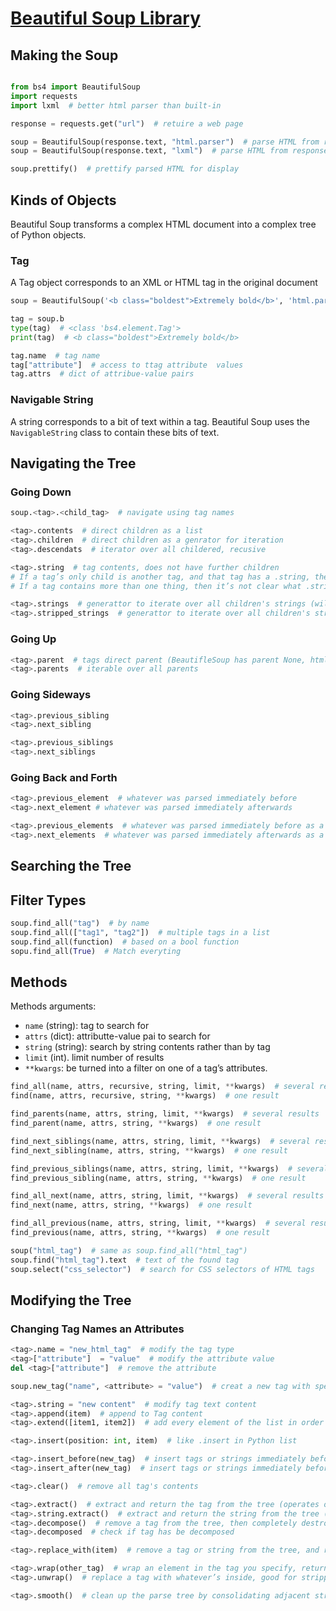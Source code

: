 # [Beautiful Soup Library](https://www.crummy.com/software/BeautifulSoup/bs4/doc/)

## Making the Soup

```py

from bs4 import BeautifulSoup
import requests
import lxml  # better html parser than built-in

response = requests.get("url")  # retuire a web page

soup = BeautifulSoup(response.text, "html.parser")  # parse HTML from response w/ python default HTML parser
soup = BeautifulSoup(response.text, "lxml")  # parse HTML from response w/ lxml parser

soup.prettify()  # prettify parsed HTML for display
```

## Kinds of Objects

Beautiful Soup transforms a complex HTML document into a complex tree of Python objects.

### Tag

A Tag object corresponds to an XML or HTML tag in the original document

```py
soup = BeautifulSoup('<b class="boldest">Extremely bold</b>', 'html.parser')  # parse HTML/XML

tag = soup.b
type(tag)  # <class 'bs4.element.Tag'>
print(tag)  # <b class="boldest">Extremely bold</b>

tag.name  # tag name
tag["attribute"]  # access to ttag attribute  values
tag.attrs  # dict of attribue-value pairs
```

### Navigable String

A string corresponds to a bit of text within a tag. Beautiful Soup uses the `NavigableString` class to contain these bits of text.

## Navigating the Tree

### Going Down

```py
soup.<tag>.<child_tag>  # navigate using tag names

<tag>.contents  # direct children as a list
<tag>.children  # direct children as a genrator for iteration
<tag>.descendats  # iterator over all childered, recusive

<tag>.string  # tag contents, does not have further children
# If a tag’s only child is another tag, and that tag has a .string, then the parenttag is considered to have the same .string as its child
# If a tag contains more than one thing, then it’s not clear what .string should refer to, so .string is defined to be None

<tag>.strings  # generattor to iterate over all children's strings (will list white space)
<tag>.stripped_strings  # generattor to iterate over all children's strings (will NOT list white space)
```

### Going Up

```py
<tag>.parent  # tags direct parent (BeautifleSoup has parent None, html has parent BeautifulSoup)
<tag>.parents  # iterable over all parents
```

### Going Sideways

```py
<tag>.previous_sibling
<tag>.next_sibling

<tag>.previous_siblings
<tag>.next_siblings
```

### Going Back and Forth

```py
<tag>.previous_element  # whatever was parsed immediately before
<tag>.next_element # whatever was parsed immediately afterwards

<tag>.previous_elements  # whatever was parsed immediately before as a list
<tag>.next_elements  # whatever was parsed immediately afterwards as a list
```

## Searching the Tree

## Filter Types

```py
soup.find_all("tag")  # by name
soup.find_all(["tag1", "tag2"])  # multiple tags in a list
soup.find_all(function)  # based on a bool function
sopu.find_all(True)  # Match everyting
```

## Methods

Methods arguments:

- `name` (string): tag to search for
- `attrs` (dict): attributte-value pai to search for
- `string` (string): search by string contents rather than by tag
- `limit` (int). limit number of results
- `**kwargs`: be turned into a filter on one of a tag’s attributes.

```py
find_all(name, attrs, recursive, string, limit, **kwargs)  # several results
find(name, attrs, recursive, string, **kwargs)  # one result

find_parents(name, attrs, string, limit, **kwargs)  # several results
find_parent(name, attrs, string, **kwargs)  # one result

find_next_siblings(name, attrs, string, limit, **kwargs)  # several results
find_next_sibling(name, attrs, string, **kwargs)  # one result

find_previous_siblings(name, attrs, string, limit, **kwargs)  # several results
find_previous_sibling(name, attrs, string, **kwargs)  # one result

find_all_next(name, attrs, string, limit, **kwargs)  # several results
find_next(name, attrs, string, **kwargs)  # one result

find_all_previous(name, attrs, string, limit, **kwargs)  # several results
find_previous(name, attrs, string, **kwargs)  # one result

soup("html_tag")  # same as soup.find_all("html_tag")
soup.find("html_tag").text  # text of the found tag
soup.select("css_selector")  # search for CSS selectors of HTML tags
```

## Modifying the Tree

### Changing Tag Names an Attributes

```py
<tag>.name = "new_html_tag"  # modify the tag type
<tag>["attribute"]  = "value"  # modify the attribute value
del <tag>["attribute"]  # remove the attribute

soup.new_tag("name", <attribute> = "value")  # creat a new tag with specified name and attributes

<tag>.string = "new content"  # modify tag text content
<tag>.append(item)  # append to Tag content
<tag>.extend([item1, item2])  # add every element of the list in order

<tag>.insert(position: int, item)  # like .insert in Python list

<tag>.insert_before(new_tag)  # insert tags or strings immediately before something else in the parse tree
<tag>.insert_after(new_tag)  # insert tags or strings immediately before something else in the parse tree

<tag>.clear()  # remove all tag's contents

<tag>.extract()  # extract and return the tag from the tree (operates on self)
<tag>.string.extract()  # extract and return the string from the tree (operates on self)
<tag>.decompose()  # remove a tag from the tree, then completely destroy it and its contents
<tag>.decomposed  # check if tag has be decomposed

<tag>.replace_with(item)  # remove a tag or string from the tree, and replaces it with the tag or string of choice

<tag>.wrap(other_tag)  # wrap an element in the tag you specify, return the new wrapper
<tag>.unwrap()  # replace a tag with whatever’s inside, good for stripping out markup

<tag>.smooth()  # clean up the parse tree by consolidating adjacent strings
```
